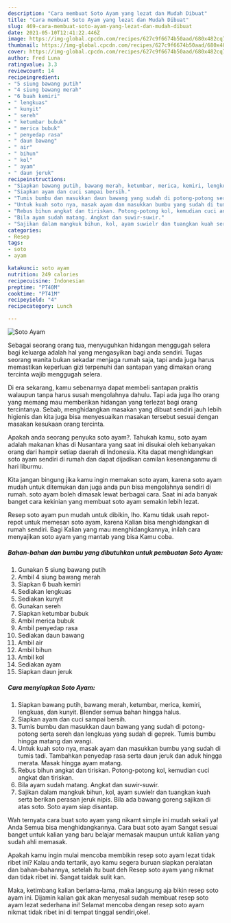 ```yaml
---
description: "Cara membuat Soto Ayam yang lezat dan Mudah Dibuat"
title: "Cara membuat Soto Ayam yang lezat dan Mudah Dibuat"
slug: 469-cara-membuat-soto-ayam-yang-lezat-dan-mudah-dibuat
date: 2021-05-10T12:41:22.446Z
image: https://img-global.cpcdn.com/recipes/627c9f6674b50aad/680x482cq70/soto-ayam-foto-resep-utama.jpg
thumbnail: https://img-global.cpcdn.com/recipes/627c9f6674b50aad/680x482cq70/soto-ayam-foto-resep-utama.jpg
cover: https://img-global.cpcdn.com/recipes/627c9f6674b50aad/680x482cq70/soto-ayam-foto-resep-utama.jpg
author: Fred Luna
ratingvalue: 3.3
reviewcount: 14
recipeingredient:
- "5 siung bawang putih"
- "4 siung bawang merah"
- "6 buah kemiri"
- " lengkuas"
- " kunyit"
- " sereh"
- " ketumbar bubuk"
- " merica bubuk"
- " penyedap rasa"
- " daun bawang"
- " air"
- " bihun"
- " kol"
- " ayam"
- " daun jeruk"
recipeinstructions:
- "Siapkan bawang putih, bawang merah, ketumbar, merica, kemiri, lengkuas, dan kunyit. Blender semua bahan hingga halus."
- "Siapkan ayam dan cuci sampai bersih."
- "Tumis bumbu dan masukkan daun bawang yang sudah di potong-potong serta sereh dan lengkuas yang sudah di geprek. Tumis bumbu hingga matang dan wangi."
- "Untuk kuah soto nya, masak ayam dan masukkan bumbu yang sudah di tumis tadi. Tambahkan penyedap rasa serta daun jeruk dan aduk hingga merata. Masak hingga ayam matang."
- "Rebus bihun angkat dan tiriskan. Potong-potong kol, kemudian cuci angkat dan tiriskan."
- "Bila ayam sudah matang. Angkat dan suwir-suwir."
- "Sajikan dalam mangkuk bihun, kol, ayam suwielr dan tuangkan kuah serta berikan perasan jeruk nipis. Bila ada bawang goreng sajikan di atas soto. Soto ayam siap disantap."
categories:
- Resep
tags:
- soto
- ayam

katakunci: soto ayam 
nutrition: 249 calories
recipecuisine: Indonesian
preptime: "PT40M"
cooktime: "PT41M"
recipeyield: "4"
recipecategory: Lunch

---
```



![Soto Ayam](https://img-global.cpcdn.com/recipes/627c9f6674b50aad/680x482cq70/soto-ayam-foto-resep-utama.jpg)

Sebagai seorang orang tua, menyuguhkan hidangan menggugah selera bagi keluarga adalah hal yang mengasyikan bagi anda sendiri. Tugas seorang  wanita bukan sekadar menjaga rumah saja, tapi anda juga harus memastikan keperluan gizi terpenuhi dan santapan yang dimakan orang tercinta wajib menggugah selera.

Di era  sekarang, kamu sebenarnya dapat membeli santapan praktis walaupun tanpa harus susah mengolahnya dahulu. Tapi ada juga lho orang yang memang mau memberikan hidangan yang terlezat bagi orang tercintanya. Sebab, menghidangkan masakan yang dibuat sendiri jauh lebih higienis dan kita juga bisa menyesuaikan masakan tersebut sesuai dengan masakan kesukaan orang tercinta. 



Apakah anda seorang penyuka soto ayam?. Tahukah kamu, soto ayam adalah makanan khas di Nusantara yang saat ini disukai oleh kebanyakan orang dari hampir setiap daerah di Indonesia. Kita dapat menghidangkan soto ayam sendiri di rumah dan dapat dijadikan camilan kesenanganmu di hari liburmu.

Kita jangan bingung jika kamu ingin memakan soto ayam, karena soto ayam mudah untuk ditemukan dan juga anda pun bisa mengolahnya sendiri di rumah. soto ayam boleh dimasak lewat berbagai cara. Saat ini ada banyak banget cara kekinian yang membuat soto ayam semakin lebih lezat.

Resep soto ayam pun mudah untuk dibikin, lho. Kamu tidak usah repot-repot untuk memesan soto ayam, karena Kalian bisa menghidangkan di rumah sendiri. Bagi Kalian yang mau menghidangkannya, inilah cara menyajikan soto ayam yang mantab yang bisa Kamu coba.

<!--inarticleads1-->

##### Bahan-bahan dan bumbu yang dibutuhkan untuk pembuatan Soto Ayam:

1. Gunakan 5 siung bawang putih
1. Ambil 4 siung bawang merah
1. Siapkan 6 buah kemiri
1. Sediakan  lengkuas
1. Sediakan  kunyit
1. Gunakan  sereh
1. Siapkan  ketumbar bubuk
1. Ambil  merica bubuk
1. Ambil  penyedap rasa
1. Sediakan  daun bawang
1. Ambil  air
1. Ambil  bihun
1. Ambil  kol
1. Sediakan  ayam
1. Siapkan  daun jeruk




<!--inarticleads2-->

##### Cara menyiapkan Soto Ayam:

1. Siapkan bawang putih, bawang merah, ketumbar, merica, kemiri, lengkuas, dan kunyit. Blender semua bahan hingga halus.
1. Siapkan ayam dan cuci sampai bersih.
1. Tumis bumbu dan masukkan daun bawang yang sudah di potong-potong serta sereh dan lengkuas yang sudah di geprek. Tumis bumbu hingga matang dan wangi.
1. Untuk kuah soto nya, masak ayam dan masukkan bumbu yang sudah di tumis tadi. Tambahkan penyedap rasa serta daun jeruk dan aduk hingga merata. Masak hingga ayam matang.
1. Rebus bihun angkat dan tiriskan. Potong-potong kol, kemudian cuci angkat dan tiriskan.
1. Bila ayam sudah matang. Angkat dan suwir-suwir.
1. Sajikan dalam mangkuk bihun, kol, ayam suwielr dan tuangkan kuah serta berikan perasan jeruk nipis. Bila ada bawang goreng sajikan di atas soto. Soto ayam siap disantap.




Wah ternyata cara buat soto ayam yang nikamt simple ini mudah sekali ya! Anda Semua bisa menghidangkannya. Cara buat soto ayam Sangat sesuai banget untuk kalian yang baru belajar memasak maupun untuk kalian yang sudah ahli memasak.

Apakah kamu ingin mulai mencoba membikin resep soto ayam lezat tidak ribet ini? Kalau anda tertarik, ayo kamu segera buruan siapkan peralatan dan bahan-bahannya, setelah itu buat deh Resep soto ayam yang nikmat dan tidak ribet ini. Sangat taidak sulit kan. 

Maka, ketimbang kalian berlama-lama, maka langsung aja bikin resep soto ayam ini. Dijamin kalian gak akan menyesal sudah membuat resep soto ayam lezat sederhana ini! Selamat mencoba dengan resep soto ayam nikmat tidak ribet ini di tempat tinggal sendiri,oke!.

